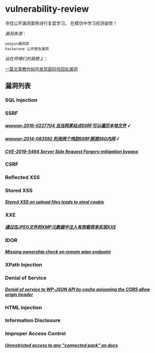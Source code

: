 # vulnerability-review
寻找公开漏洞案例进行复盘学习。
在模仿中学习挖洞姿势！

*漏洞来源*：
```
wooyun漏洞库
hackerone 公开报告漏洞
```
*站在师傅们的肩膀上*：

[一篇文章教你如何发现密码找回处漏洞](https://xz.aliyun.com/t/7623)


## 漏洞列表
### SQL Injection


### SSRF
##### [wooyun-2016-0227704 当当网某站点SSRF可以遍历本地文件](https://wooyun.laolisafe.com/bug_detail.php?wybug_id=wooyun-2016-0227704) √
##### [wooyun-2014-083592 利用两个鸡肋SSRF探测360内网](https://wooyun.laolisafe.com/bug_detail.php?wybug_id=wooyun-2014-083592) √
##### [CVE-2019-5464 Server Side Request Forgery mitigation bypass](https://hackerone.com/reports/632101)

### CSRF

### Reflected XSS



### Stored XSS
##### [Stored XSS on upload files leads to steal cookie](https://hackerone.com/reports/765679)



### XXE
##### [通过在JPEG文件的XMP元数据中注入有效载荷来实现XXE](https://hackerone.com/reports/836877)

### IDOR
##### [Missing ownership check on remote wipe endpoint](https://hackerone.com/reports/819807)

### XPath Injection

### Denial of Service
##### [Denial of service to WP-JSON API by cache poisoning the CORS allow origin header](https://hackerone.com/reports/591302)

### HTML injection


### Information Disclosure


### Improper Access Control
##### [Unrestricted access to any "connected pack" on docs](https://hackerone.com/reports/777942)


